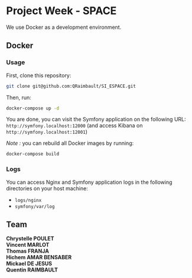 # Project Week - SPACE

We use Docker as a development environment.

## Docker

### Usage

First, clone this repository:

```bash
git clone git@github.com:QRaimbault/SI_ESPACE.git
```

Then, run:

```bash
docker-compose up -d
```

You are done, you can visit the Symfony application on the following URL: `http://symfony.localhost:12000` (and access Kibana on `http://symfony.localhost:12001`)

_Note :_ you can rebuild all Docker images by running:

```bash
docker-compose build
```

### Logs

You can access Nginx and Symfony application logs in the following directories on your host machine:

- `logs/nginx`
- `symfony/var/log`

## Team

**Chrystelle POULET**  
**Vincent MARLOT**  
**Thomas FRANJA**  
**Hichem AMAR BENSABER**  
**Mickael DE JESUS**  
**Quentin RAIMBAULT**